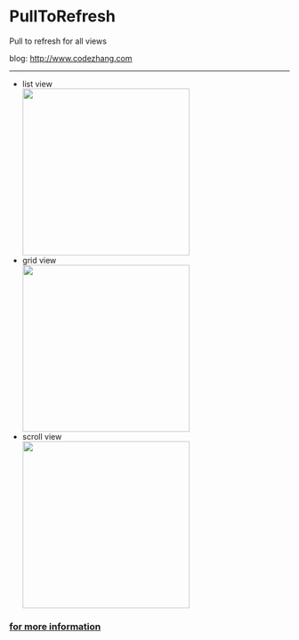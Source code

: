 # PullToRefresh
Pull to refresh for all views

blog: http://www.codezhang.com

---

* list view
  <div class='row'>
    <img src='http://img.blog.csdn.net/20160510200054140' width="300px"/>
  </div>
* grid view
  <div class='row'>
    <img src='http://img.blog.csdn.net/20160510200535645' width="300px"/>
  </div>
* scroll view
  <div class='row'>
    <img src='http://img.blog.csdn.net/20160510200848791' width="300px"/>
  </div>

### [for more information](http://blog.csdn.net/H_Zhang/article/details/51366623)
